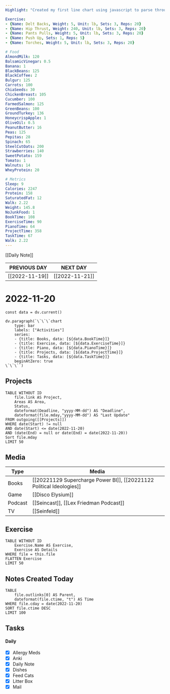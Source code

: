 ```yaml
---
Highlight: "Created my first line chart using javascript to parse through my daily notes. Quite a thrill"

Exercise:
- {Name: Delt Backs, Weight: 5, Unit: lb, Sets: 3, Reps: 20}
- {Name: Hip Thrust, Weight: 240, Unit: lb, Sets: 3, Reps: 20}
- {Name: Pants Pulls, Weight: 5, Unit: lb, Sets: 3, Reps: 20}
- {Name: Push Up, Sets: 1, Reps: 5}
- {Name: Torches, Weight: 5, Unit: lb, Sets: 3, Reps: 20}

# Food
AlmondMilk: 120
BalsamicVinegar: 0.5
Banana: 1
BlackBeans: 125
BlackCoffee: 2
Bulgur: 125
Carrots: 100
ChiaSeeds: 30
ChickenBreast: 105
Cucumber: 100
FarmedSalmon: 125
GreenBeans: 100
GroundTurkey: 136
HoneycrispApple: 1
OliveOil: 0.5
PeanutButter: 16
Peas: 125
Pepitas: 28
Spinach: 65
SteelCutOats: 200
Strawberries: 140
SweetPotato: 159
Tomato: 1
Walnuts: 14
WheyProtein: 20

# Metrics
Sleep: 9
Calories: 2247
Protein: 158
SaturatedFat: 12
Walk: 2.22
Weight: 145.8
NoJunkFood: 1
BookTime: 108
ExerciseTime: 90
PianoTime: 64
ProjectTime: 358
TaskTime: 67
Walk: 2.22
---
```


[[Daily Note]]

| **PREVIOUS DAY**            | **NEXT DAY**               |
| --------------------------- | -------------------------- |
| [[2022-11-19]] | [[2022-11-21]] |

# 2022-11-20
```dataviewjs  
const data = dv.current()  
  
dv.paragraph(`\`\`\`chart  
	type: bar 
	labels: ["Activities"] 
	series:
	- {title: Books, data: [${data.BookTime}]} 
	- {title: Exercise, data: [${data.ExerciseTime}]} 
	- {title: Piano, data: [${data.PianoTime}]} 
	- {title: Projects, data: [${data.ProjectTime}]}
	- {title: Tasks, data: [${data.TaskTime}]}
	beginAtZero: true
\`\`\``) 
```
## Projects
```dataview
TABLE WITHOUT ID
	file.link AS Project,
	Areas AS Area,
	Status,
	dateformat(Deadline, "yyyy-MM-dd") AS "Deadline",
	dateformat(file.mday,"yyyy-MM-dd") AS "Last Update"
FROM outgoing([[Projects]])
WHERE date(Start) != null
AND date(Start) <= date(2022-11-20)
AND (date(End) = null or date(End) = date(2022-11-20))
Sort file.mday
LIMIT 50
```
## Media
| Type        | Media                                              |
| ----------- | -------------------------------------------------- |
| Books       | [[20221129 Supercharge Power BI]], [[20221122 Political Ideologies]] |
| Game        | [[Disco Elysium]]                                  |
| Podcast     | [[Seincast]], [[Lex Friedman Podcast]]                                       |
| TV          | [[Seinfeld]]                                       |

## Exercise
```dataview
TABLE WITHOUT ID
	Exercise.Name AS Exercise,
	Exercise AS Details
WHERE file = this.file
FLATTEN Exercise
LIMIT 50
```

## Notes Created Today
```dataview
TABLE 
	file.outlinks[0] AS Parent,
	dateformat(file.ctime, "t") AS Time
WHERE file.cday = date(2022-11-20)
SORT file.ctime DESC
LIMIT 100
```
## Tasks
#### Daily
- [x] Allergy Meds
- [x] Anki
- [x] Daily Note
- [x] Dishes
- [x] Feed Cats
- [x] Litter Box
- [x] Mail